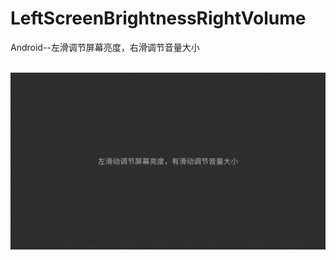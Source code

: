 # LeftScreenBrightnessRightVolume
Android--左滑调节屏幕亮度，右滑调节音量大小

 ![image](https://github.com/591774192/LeftScreenBrightnessRightVolume/blob/master/device-2019-05-26-150122.gif)
